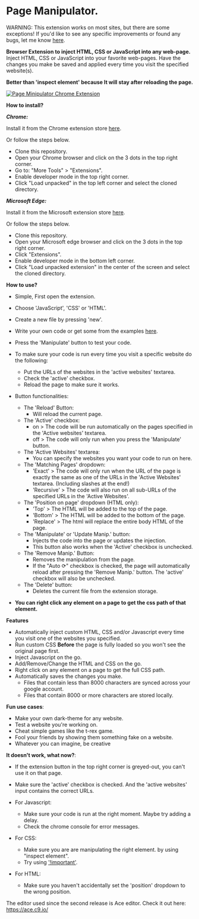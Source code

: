 
# Page Manipulator.

WARNING: This extension works on most sites, but there are some exceptions!
If you'd like to see any specific improvements or found any bugs, let me know [here](https://github.com/Ruud14/Page-Manipulator/issues).

**Browser Extension to inject HTML, CSS or JavaScript into any web-page.**
Inject HTML, CSS or JavaScript into your favorite web-pages.
Have the changes you make be saved and applied every time you visit the specified website(s).

**Better than 'inspect element' because It will stay after reloading the page.**


[![Page Minipulator Chrome Extension](https://i.imgur.com/KtHuzBM.png)](https://www.youtube.com/watch?v=_-FCWwC9XQA "Page Minipulator - Chrome Extension")

**How to install?**

***Chrome:***

Install it from the Chrome extension store [here](https://chrome.google.com/webstore/detail/page-manipulator/mdhellggnoabbnnchkeniomkpghbekko).

Or follow the steps below.
- Clone this repository.
- Open your Chrome browser and click on the 3 dots in the top right corner.
- Go to: "More Tools" > "Extensions".
- Enable developer mode in the top right corner.
- Click "Load unpacked" in the top left corner and select the cloned directory.

***Microsoft Edge:***

Install it from the Microsoft extension store [here](https://microsoftedge.microsoft.com/addons/detail/page-manipulator/hfhjgoiepgnobooahplnlfcbgaakilib).

Or follow the steps below.
- Clone this repository.
- Open your Microsoft edge browser and click on the 3 dots in the top right corner.
- Click "Extensions".
- Enable developer mode in the bottom left corner.
- Click "Load unpacked extension" in the center of the screen and select the cloned directory.

**How to use?**
- Simple, First open the extension.
- Choose 'JavaScript', 'CSS' or 'HTML'.
- Create a new file by pressing 'new'.
- Write your own code or get some from the examples [here](https://github.com/Ruud14/Page-Manipulator/tree/master/examples).
- Press the 'Manipulate' button to test your code.
- To make sure your code is run every time you visit a specific website do the following:
    - Put the URLs of the websites in the 'active websites' textarea.
    - Check the 'active' checkbox.
    - Reload the page to make sure it works.

- Button functionalities:
    - The 'Reload' Button:
        - Will reload the current page.
    - The 'Active' checkbox:
        - on > The code will be run automatically on the pages specified in the 'Active websites' textarea.
        - off > The code will only run when you press the 'Manipulate' button.
    - The 'Active Websites' textarea:
        - You can specify the websites you want your code to run on here.
    - The 'Matching Pages' dropdown:
        - 'Exact' > The code will only run when the URL of the page is exactly the same as one of the URLs in the 'Active Websites' textarea. (Including slashes at the end!)
        - 'Recursive' > The code will also run on all sub-URLs of the specified URLs in the 'Active Websites'.
    - The 'Position on page' dropdown (HTML only):
        - 'Top' > The HTML will be added to the top of the page.
        - 'Bottom' > The HTML will be added to the bottom of the page.
        - 'Replace' > The html will replace the entire body HTML of the page.
    - The 'Manipulate' or 'Update Manip.' button:
        - Injects the code into the page or updates the injection.
        - This button also works when the 'Active' checkbox is unchecked.
    - The 'Remove Manip.' Button:
        - Removes the manipulation from the page.
        - If the "Auto ⟳" checkbox is checked, the page will automatically reload after pressing the 'Remove Manip.' button. The 'active' checkbox will also be unchecked.
    - The 'Delete' button:
        - Deletes the current file from the extension storage.
- **You can right click any element on a page to get the css path of that element.**

**Features**
- Automatically inject custom HTML, CSS and/or Javascript every time you visit one of the websites you specified.
- Run custom CSS **Before** the page is fully loaded so you won't see the original page first.
- Inject Javascript on the go.
- Add/Remove/Change the HTML and CSS on the go.
- Right click on any element on a page to get the full CSS path.
- Automatically saves the changes you make.
    - Files that contain less than 8000 characters are synced across your google account.
    - Files that contain 8000 or more characters are stored locally.
    


**Fun use cases**:
- Make your own dark-theme for any website.
- Test a website you're working on.
- Cheat simple games like the t-rex game.
- Fool your friends by showing them something fake on a website.
- Whatever you can imagine, be creative

**It doesn't work, what now?**:
- If the extension button in the top right corner is greyed-out, you can't use it on that page.
- Make sure the 'active' checkbox is checked. And the 'active websites' input contains the correct URLs.
- For Javascript:
    - Make sure your code is run at the right moment. Maybe try adding a delay.
    - Check the chrome console for error messages. 

- For CSS:
    - Make sure you are are manipulating the right element. by using "inspect element".
    - Try using ['!important'](https://www.educative.io/edpresso/what-is-the-important-property-in-css).

- For HTML:
    - Make sure you haven't accidentally set the 'position' dropdown to the wrong position.




The editor used since the second release is Ace editor.
Check it out here: https://ace.c9.io/



